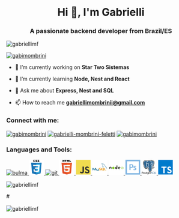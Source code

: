 <h1 align="center">Hi 👋, I'm Gabrielli</h1>
<h3 align="center">A passionate backend developer from Brazil/ES</h3>

<p align="left"> <img src="https://komarev.com/ghpvc/?username=gabriellimf&label=Profile%20views&color=0e75b6&style=flat" alt="gabriellimf" /> </p>

<p align="left"> <a href="https://twitter.com/gabimombrini" target="blank"><img src="https://img.shields.io/twitter/follow/gabimombrini?logo=twitter&style=for-the-badge" alt="gabimombrini" /></a> </p>

- 🔭 I’m currently working on **Star Two Sistemas**

- 🌱 I’m currently learning **Node, Nest and React**

- 💬 Ask me about **Express, Nest and SQL**

- 📫 How to reach me **gabriellimombrinii@gmail.com**

<h3 align="left">Connect with me:</h3>
<p align="left">
<a href="https://twitter.com/gabimombrini" target="blank"><img align="center" src="https://raw.githubusercontent.com/rahuldkjain/github-profile-readme-generator/master/src/images/icons/Social/twitter.svg" alt="gabimombrini" height="30" width="40" /></a>
<a href="https://linkedin.com/in/gabrielli-mombrini-feletti" target="blank"><img align="center" src="https://raw.githubusercontent.com/rahuldkjain/github-profile-readme-generator/master/src/images/icons/Social/linked-in-alt.svg" alt="gabrielli-mombrini-feletti" height="30" width="40" /></a>
<a href="https://instagram.com/gabimombrini" target="blank"><img align="center" src="https://raw.githubusercontent.com/rahuldkjain/github-profile-readme-generator/master/src/images/icons/Social/instagram.svg" alt="gabimombrini" height="30" width="40" /></a>
</p>

<h3 align="left">Languages and Tools:</h3>
<p align="left"> <a href="https://bulma.io/" target="_blank" rel="noreferrer"> <img src="https://raw.githubusercontent.com/gilbarbara/logos/804dc257b59e144eaca5bc6ffd16949752c6f789/logos/bulma.svg" alt="bulma" width="40" height="40"/> </a> <a href="https://www.w3schools.com/css/" target="_blank" rel="noreferrer"> <img src="https://raw.githubusercontent.com/devicons/devicon/master/icons/css3/css3-original-wordmark.svg" alt="css3" width="40" height="40"/> </a> <a href="https://git-scm.com/" target="_blank" rel="noreferrer"> <img src="https://www.vectorlogo.zone/logos/git-scm/git-scm-icon.svg" alt="git" width="40" height="40"/> </a> <a href="https://www.w3.org/html/" target="_blank" rel="noreferrer"> <img src="https://raw.githubusercontent.com/devicons/devicon/master/icons/html5/html5-original-wordmark.svg" alt="html5" width="40" height="40"/> </a> <a href="https://developer.mozilla.org/en-US/docs/Web/JavaScript" target="_blank" rel="noreferrer"> <img src="https://raw.githubusercontent.com/devicons/devicon/master/icons/javascript/javascript-original.svg" alt="javascript" width="40" height="40"/> </a> <a href="https://www.mysql.com/" target="_blank" rel="noreferrer"> <img src="https://raw.githubusercontent.com/devicons/devicon/master/icons/mysql/mysql-original-wordmark.svg" alt="mysql" width="40" height="40"/> </a> <a href="https://nodejs.org" target="_blank" rel="noreferrer"> <img src="https://raw.githubusercontent.com/devicons/devicon/master/icons/nodejs/nodejs-original-wordmark.svg" alt="nodejs" width="40" height="40"/> </a> <a href="https://www.photoshop.com/en" target="_blank" rel="noreferrer"> <img src="https://raw.githubusercontent.com/devicons/devicon/master/icons/photoshop/photoshop-line.svg" alt="photoshop" width="40" height="40"/> </a> <a href="https://www.postgresql.org" target="_blank" rel="noreferrer"> <img src="https://raw.githubusercontent.com/devicons/devicon/master/icons/postgresql/postgresql-original-wordmark.svg" alt="postgresql" width="40" height="40"/> </a> <a href="https://www.typescriptlang.org/" target="_blank" rel="noreferrer"> <img src="https://raw.githubusercontent.com/devicons/devicon/master/icons/typescript/typescript-original.svg" alt="typescript" width="40" height="40"/> </a> </p>

<p><img align="center" src="https://github-readme-stats.vercel.app/api/top-langs?username=gabriellimf&show_icons=true&locale=en&layout=compact" alt="gabriellimf" /></p>

#<p><img align="center" src="https://github-readme-streak-stats.herokuapp.com/?user=gabriellimf&" alt="gabriellimf" /></p>


